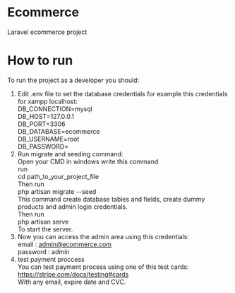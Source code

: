 # Ecommerce
Laravel ecommerce project  
# How to run  
To run the project as a developer you should:  
1. Edit .env file to set the database credentials for example this credentials for xampp localhost:  
  DB_CONNECTION=mysql  
  DB_HOST=127.0.0.1  
  DB_PORT=3306  
  DB_DATABASE=ecommerce  
  DB_USERNAME=root  
  DB_PASSWORD=  
2. Run migrate and seeding command:   
  Open your CMD in windows write this command  
  run  
  cd path_to_your_project_file  
  Then run  
  php artisan migrate --seed  
  This command create database tables and fields, create dummy products and admin login credentials.   
  Then run  
  php artisan serve  
  To start the server.
3. Now you can access the admin area using this credentials:  
  email : admin@ecommerce.com  
  password : admin  
4. test payment proccess  
  You can test payment process using one of this test cards:  
  https://stripe.com/docs/testing#cards  
  With any email, expire date and CVC.
